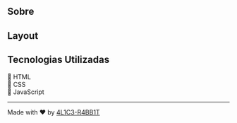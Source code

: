 ## Sobre


## Layout


## Tecnologias Utilizadas
🔸 HTML 
<br>
🔸 CSS 
<br>
🔸 JavaScript

---
Made with ❤️ by [4L1C3-R4BB1T](https://www.linkedin.com/in/livia013)
